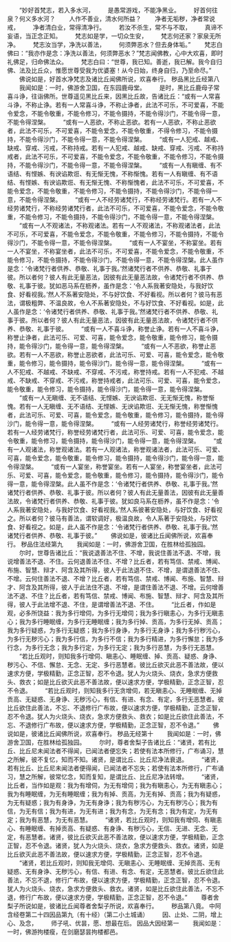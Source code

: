 <!-- { "loadSidebar": true } -->
　　“妙好首梵志，若入多水河，
　　是愚常游戏，不能净黑业。
　　好首何往泉？何义多水河？
　　人作不善业，清水何所益？
　　净者无垢秽，净者常说戒，
　　净者清白业，常得清净行。
　　若汝不杀生，常不与不取，
　　真谛不妄语，当正念正知。
　　梵志如是学，一切众生安，
　　梵志何还家？家泉无所净。
　　梵志汝当学，净洗以善法，
　　何须弊恶水？但去身体垢。”
　　梵志白佛曰：“我亦作是念：净洗以善法，何须弊恶水？”梵志闻佛教，心中大欢喜，即时礼佛足，归命佛法众。
　　梵志白曰：“世尊，我已知。善逝，我已解。我今自归佛、法及比丘众，惟愿世尊受我为优婆塞！从今日始，终身自归，乃至命尽。”
　　佛说如是，好首水净梵志及诸比丘闻佛所说，欢喜奉行。
秽品黑比丘经第八
　　我闻如是：一时，佛游舍卫国，在东园鹿母堂。
　　是时，黑比丘鹿母子常喜斗诤，往诣佛所。世尊遥见黑比丘来，因黑比丘故，告诸比丘：“或有一人常喜斗诤，不称止诤。若有一人常喜斗诤，不称止诤者，此法不可乐，不可爱喜，不能令爱念，不能令敬重，不能令修习，不能令摄持，不能令得沙门，不能令得一意，不能令得涅槃。
　　“或有一人恶欲，不称止恶欲。若有一人恶欲，不称止恶欲者，此法不可乐，不可爱喜，不能令爱念，不能令敬重，不得令修习，不能令摄持，不能令得沙门，不能令得一意，不能令得涅槃。
　　“或有一人犯戒、越戒、缺戒、穿戒、污戒，不称持戒。若有一人犯戒、越戒、缺戒、穿戒、污戒、不称持戒者，此法不可乐，不可爱喜，不能令爱念，不能令敬重，不能令修习，不能令摄持，不能令得沙门，不能令得一意，不能令得涅槃。
　　“或有一人有瞋缠、有不语结、有悭嫉、有谀谄欺诳、有无惭无愧，不称惭愧。若有一人有瞋缠、有不语结、有悭嫉、有谀谄欺诳、有无惭无愧、不称惭愧者，此法不可乐，不可爱喜，不能令爱念，不能令敬重，不能令修习，不能令摄持，不能令得沙门，不能令得一意，不能令得涅槃。
　　“或有一人不经劳诸梵行，不称经劳诸梵行。若有一人不经劳诸梵行，不称经劳诸梵行者，此法不可乐，不可爱喜，不能令爱念，不能令敬重，不能令修习，不能令摄持，不能令得沙门，不能令得一意，不能令得涅槃。
　　“或有一人不观诸法，不称观诸法。若有一人不观诸法，不称观诸法者，此法不可乐，不可爱喜，不能令爱念，不能令敬重，不能令修习，不能令摄持，不能令得沙门，不能令得一意，不能令得涅槃。
　　“或有一人不宴坐，不称宴坐。若有一人不宴坐，不称宴坐者，此法不可乐，不可爱喜，不能令爱念，不能令敬重，不能令修习，不能令摄持，不能令得沙门，不能令得一意，不能令得涅槃。此人虽作是念：‘令诸梵行者供养、恭敬、礼事于我。’然诸梵行者不供养、恭敬、礼事于彼。所以者何？彼人有此无量恶法，因彼有此无量恶法故，令诸梵行者不供养、恭敬、礼事于彼。犹如恶马系在枥养，虽作是念：‘令人系我著安隐处，与我好饮食、好看视我。’然人不系著安隐处，不与好饮食、不好看视。所以者何？彼马有恶法，谓极粗弊、不温良故，令人不系著安隐处，不与好饮食、不好看视。如是，此人虽作是念：‘令诸梵行者供养、恭敬、礼事于我。’然诸梵行者不供养、恭敬、礼事于彼。所以者何？彼人有此无量恶法，因彼有此无量恶法故，令诸梵行者不供养、恭敬、礼事于彼。
　　“或有一人不喜斗诤，称誉止诤。若有一人不喜斗诤，称誉止诤者，此法可乐、可爱、可喜，能令爱念，能令敬重，能令修习，能令摄持，能令得沙门，能令得一意，能令得涅槃。
　　“或有一人不恶欲，称誉止恶欲。若有一人不恶欲，称誉止恶欲者，此法可乐、可爱、可喜，能令爱念，能令敬重，能令修习，能令摄持，能令得沙门，能令得一意，能令得涅槃。
　　“或有一人不犯戒、不越戒、不缺戒、不穿戒、不污戒，称誉持戒。若有一人不犯戒、不越戒、不缺戒、不穿戒、不污戒，称誉持戒者，此法可乐、可爱、可喜，能令爱念，能令敬重，能令修习，能令摄持，能令得沙门，能令得一意，能令得涅槃。
　　“或有一人无瞋缠、无不语结、无悭嫉、无谀谄欺诳、无无惭无愧，称誉惭愧。若有一人无瞋缠、无不语结、无悭嫉、无谀谄欺诳、无无惭无愧，称誉惭愧者，此法可乐、可爱、可喜，能令爱念，能令敬重，能令修习，能令摄持，能令得沙门，能令得一意，能令得涅槃。
　　“或有一人经劳诸梵行，称誉经劳诸梵行。若有一人经劳诸梵行，称誉经劳诸梵行者，此法可乐、可爱、可喜，能令爱念，能令敬重，能令修习，能令摄持，能令得沙门，能令得一意，能令得涅槃。
　　“或有一人观诸法，称誉观诸法。若有一人观诸法，称誉观诸法者，此法可乐、可爱、可喜，能令爱念，能令敬重，能令修习，能令摄持，能令得沙门，能令得一意，能令得涅槃。
　　“或有一人宴坐，称誉宴坐。若有一人宴坐，称誉宴坐者，此法可乐、可爱、可喜，能令爱念，能令敬重，能令修习，能令摄持，能令得沙门，能令得一意，能令得涅槃。此人虽不作是念：‘令诸梵行者供养、恭敬、礼事于我。’然诸梵行者供养、恭敬、礼事于彼。所以者何？彼人有此无量善法，因彼有此无量善法故，令诸梵行者供养、恭敬、礼事于彼。犹如良马系在枥养，虽不作是念：‘令人系我著安隐处，与我好饮食、好看视我。’然人系彼著安隐处，与好饮食、好看视之。所以者何？彼马有善法，谓软调好，极温良故，令人系著于安隐处，与好饮食、好看视之。如是，此人虽不作是念：‘令诸梵行者供养、恭敬、礼事于我。’然诸梵行者供养、恭敬、礼事于彼。”
　　佛说如是，彼诸比丘闻佛所说，欢喜奉行。
秽品住法经第九
　　我闻如是：一时，佛游舍卫国，在胜林给孤独园。
　　尔时，世尊告诸比丘：“我说退善法不住、不增，我说住善法不退、不增，我说增善法不退、不住。云何退善法不住、不增？比丘者，若有笃信、禁戒、博闻、布施、智慧、辩才、阿含及其所得，彼人于此法退不住、不增，是谓退善法不住、不增。云何住善法不退、不增？比丘者，若有笃信、禁戒、博闻、布施、智慧、辩才、阿含及其所得，彼人于此法住不退、不增，是谓住善法不退、不增。云何增善法不退、不住？比丘者，若有笃信、禁戒、博闻、布施、智慧、辩才、阿含及其所得，彼人于此法增不退、不住，是谓增善法不退、不住。
　　“比丘者，作如是观，必多所饶益：我为多行增伺，为多行无增伺；我为多行瞋恚心，为多行无瞋恚心；我为多行睡眠缠，为多行无睡眠缠；我为多行掉、贡高，为多行无掉、贡高；我为多行疑惑，为多行无疑惑；我为多行身诤，为多行无身诤；我为多行秽污心，为多行无秽污心；我为多行信，为多行不信；我为多行精进，为多行懈怠；我为多行念，为多行无念；我为多行定，为多行无定；我为多行恶慧，为多行无恶慧。
　　“若比丘观时，则知我多行增伺、瞋恚心、睡眠缠、掉、贡高、疑惑、身诤、秽污心、不信、懈怠、无念、无定、多行恶慧者。彼比丘欲灭此恶不善法故，便以速求方便，学极精勤，正念正智，忍不令退。犹人为火烧头、烧衣，急求方便救头、救衣；如是比丘欲灭此恶不善法故，便以速求方便，学极精勤，正念正智，忍不令退。
　　“若比丘观时，则知我多行无贪增伺，若无瞋恚心、无睡眠缠、无掉贡高、无疑惑、无身诤、无秽污心，有信、有进、有念、有定，多行无恶慧者。彼比丘欲住此善法，不忘、不退修行广布故，便以速求方便，学极精勤，正念正智，忍不令退。犹人为火烧头、烧衣，急求方便救头、救衣；如是比丘欲住此善法，不忘、不退修行广布故，便以速求方便，学极精勤，正念正智，忍不令退。”
　　佛说如是，彼诸比丘闻佛所说，欢喜奉行。
秽品无经第十
　　我闻如是：一时，佛游舍卫国，在胜林给孤独园。
　　尔时，尊者舍梨子告诸比丘：“诸贤，若有比丘、比丘尼未闻法者不得闻，已闻法者便忘失；若使有法本所修行，广布诵习，慧之所解，彼不复忆，知而不知。诸贤，是谓比丘、比丘尼净法衰退。
　　“诸贤，若有比丘、比丘尼未闻法者便得闻，已闻法者不忘失；若使有法本所修行，广布诵习，慧之所解，彼常忆念，知而复知，是谓比丘、比丘尼净法转增。
　　“诸贤，比丘者，当作如是观：我为有增伺，为无有增伺；我为有瞋恚心，为无有瞋恚心；我为有睡眠缠，为无有睡眠缠；我为有掉、贡高，为无有掉、贡高；我为有疑惑，为无有疑惑；我为有身诤，为无有身诤；我为有秽污心，为无有秽污心；我为有信，为无有信；我为有进，为无有进；我为有念，为无有念；我为有定，为无有定；我为有恶慧，为无有恶慧。
　　“诸贤，若比丘观时，则知我有增伺、有瞋恚心、有睡眠缠、有掉贡高、有疑惑、有身诤、有秽污心，无信、无进、无念、无定，有恶慧者。诸贤，彼比丘欲灭此恶不善法故，便以速求方便，学极精勤，正念正智，忍不令退。诸贤，犹人为火烧头、烧衣，急求方便救头、救衣。诸贤，如是比丘欲灭此恶不善法故，便以速求方便，学极精勤，正念正智，忍不令退。
　　“诸贤，若比丘观时，则知我无增伺、无瞋恚心、无睡眠缠、无掉贡高、无有疑惑、无有身诤、无秽污心，有信、有进、有念、有定，无恶慧者。彼比丘欲住此善法，不忘不退，修行广布故，便以速求方便，学极精勤，正念正智，忍不令退。犹人为火烧头、烧衣，急求方便救头、救衣。诸贤，如是比丘欲住此善法，不忘不退，修行广布故，便以速求方便，学极精勤，正念正智，忍不令退。”
　　尊者舍梨子所说如是，彼诸比丘闻尊者舍梨子所说，欢喜奉行。
　　秽品第八竟。
中阿含经卷第二十四因品第九（有十经）（第二小土城诵）
　　因、止处、二阴，增上心、及念，
　　师子吼、优昙，愿、想最在后。
因品大因经第一
　　我闻如是：一时，佛游拘楼瘦，在剑磨瑟昙拘楼都邑。
